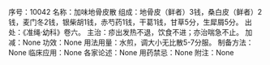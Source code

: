 序号：10042
名称：加味地骨皮散
组成：地骨皮（鲜者）3钱，桑白皮（鲜者）2钱，麦门冬2钱，银柴胡1钱，赤芍药1钱，干葛1钱，甘草5分，生犀屑5分。
出处：《准绳·幼科》卷六。
主治：疹出发热不退，饮食不进；亦治喘急不止。
加减：None
功效：None
用法用量：水煎，调大小无比散5-7分服。
制备方法：None
临床应用：None
各家论述：None
用药禁忌：None
附注：None

